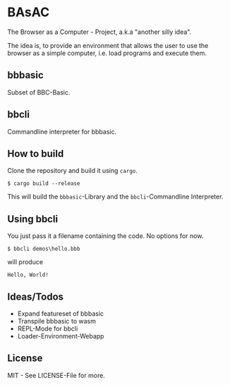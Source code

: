 BAsAC
=====

The Browser as a Computer - Project, a.k.a "another silly idea".

The idea is, to provide an environment that allows the user to use the
browser as a simple computer, i.e. load programs and execute them.


## bbbasic

Subset of BBC-Basic.

## bbcli

Commandline interpreter for bbbasic.


## How to build

Clone the repository and build it using `cargo`.


```shell
$ cargo build --release
```

This will build the `bbbasic`-Library and the `bbcli`-Commandline Interpreter.

## Using bbcli

You just pass it a filename containing the code. No options for now.

```shell
$ bbcli demos\hello.bbb
```

will produce

```shell
Hello, World!
```

## Ideas/Todos

* Expand featureset of bbbasic
* Transpile bbbasic to wasm
* REPL-Mode for bbcli
* Loader-Environment-Webapp

## License

MIT - See LICENSE-File for more.


